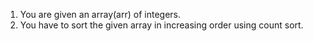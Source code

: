 1. You are given an array(arr) of integers.
2. You have to sort the given array in increasing order using count sort.

